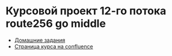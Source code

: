 # Курсовой проект 12-го потока route256 go middle

- [Домашние задания](./docs)
- [Страница курса на confluence](https://confluence.o3.ru/display/R256/Go-12)

